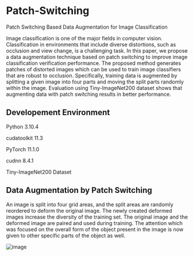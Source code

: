 # Patch-Switching
Patch Switching Based Data Augmentation for Image Classification

Image classification is one of the major fields in computer vision.
Classification in environments that include diverse distortions, such as occlusion and view change, is a challenging task.
In this paper, we propose a data augmentation technique based on patch switching to improve image classification verification performance.
The proposed method generates patches of distorted images which can be used to train image classifiers that are robust to occlusion.
Specifically, training data is augmented by splitting a given image into four parts and moving the split parts randomly within the image.
Evaluation using Tiny-ImageNet200 dataset shows that augmenting data with patch switching results in better performance.


## Developement Environment
Python 3.10.4

cudatoolkit 11.3

PyTorch 11.1.0

cudnn 8.4.1

Tiny-ImageNet200 Dataset

## Data Augmentation by Patch Switching
An image is split into four grid areas, and the split areas are randomly reordered to deform the original image.
The newly created deformed images increase the diversity of the training set.
The original image and the deformed image are paired and used during training.
The attention which was focused on the overall form of the object present in the image is now given to other specific parts of the object as well.

![image](https://github.com/Oh-Jieun/Patch-Switching/assets/105771364/1cddf0ff-36d7-4b08-91e0-7dca6881ceac)
